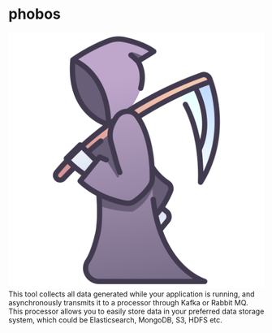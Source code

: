 # phobos
![logo](/documents/images/logo.png)<br>
This tool collects all data generated while your application is running, and asynchronously transmits it to a processor through Kafka or Rabbit MQ. This processor allows you to easily store data in your preferred data storage system, which could be Elasticsearch, MongoDB, S3, HDFS etc.